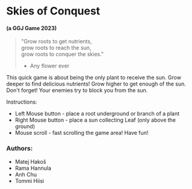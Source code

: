 # Skies of Conquest 
#### (a GGJ Game 2023)

> "Grow roots to get nutrients, <br>
> grow roots to reach the sun,  <br>
> grow roots to conquer the skies." <br>
> - Any flower ever

This quick game is about being the only plant to receive the sun. Grow deeper to find delicious nutrients! Grow higher to get enough of the sun. Don't forget! Your enemies try to block you from the sun. 

Instructions: 
* Left Mouse button - place a root underground or branch of a plant
* Right Mouse button - place a sun collecting Leaf (only above the ground) 
* Mouse scroll - fast scrolling the game area! Have fun!


### Authors:
* Matej Hakoš
* Rama Hannula
* Anh Chu
* Tommi Hiisi
